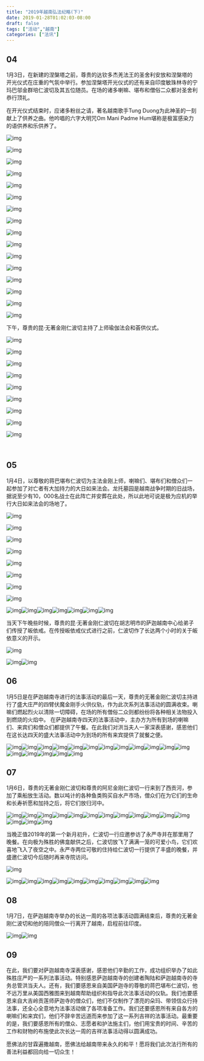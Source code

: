 ```yaml
---
title: "2019年越南弘法纪略(下)"
date: 2019-01-28T01:02:03-08:00
draft: false
tags: ["活动","越南"]
categories: ["法讯"]
---
```


##  04 

1月3日，在新建的涅槃塔之前，尊贵的达钦多杰羌法王的圣舍利安放和涅槃塔的开光仪式在庄重的气氛中举行。参加涅槃塔开光仪式的还有来自印度敏珠林寺的宁玛巴邬金群培仁波切及其五位随员。在场的诸多喇嘛、堪布和僧俗二众都对圣舍利恭行顶礼。

在开光仪式结束时，应诸多粉丝之请，著名越南歌手Tung Duong为此神圣的一刻献上了供养之曲。他吟唱的六字大明咒Om Mani Padme Hum堪称是极富感染力的语供养和乐供养了。

![img](https://mmbiz.qpic.cn/mmbiz_jpg/jZ6aUbzt6IQMOYla8ESDXseRQRKIAH7XicUGSo5z3WiaB81WToscXeb8mRR7RQR6ohk58tpJmUQ6AHa4D7HIQicsA/640?wx_fmt=jpeg&wxfrom=5&wx_lazy=1&wx_co=1)

![img](https://mmbiz.qpic.cn/mmbiz_jpg/jZ6aUbzt6IQMOYla8ESDXseRQRKIAH7Xglfww4p9WX3gTib4SDEiaawOjfyqO683icicWIO4jqC3UdB9vtYTFWXBhA/640?wx_fmt=jpeg&wxfrom=5&wx_lazy=1&wx_co=1)

![img](https://mmbiz.qpic.cn/mmbiz_jpg/jZ6aUbzt6IQMOYla8ESDXseRQRKIAH7XlHHw2F94uOI0XjxlIMvjS8uvKHdHMflEOvwJ8KyeWQeic3uvhTMwv1Q/640?wx_fmt=jpeg&wxfrom=5&wx_lazy=1&wx_co=1)

![img](https://mmbiz.qpic.cn/mmbiz_jpg/jZ6aUbzt6IQMOYla8ESDXseRQRKIAH7XRNomGvNqsK5wA8ctiaQfMdVWJXoAZ4ibWgU8lSksAqMSkwIbnoblpV2Q/640?wx_fmt=jpeg&wxfrom=5&wx_lazy=1&wx_co=1)

![img](https://mmbiz.qpic.cn/mmbiz_jpg/jZ6aUbzt6IQMOYla8ESDXseRQRKIAH7XPqibFPmn7Q1r0CTMXcFBAzicTTotdUCO0cUKiaqVk8AdLGibs2WUb473dg/640?wx_fmt=jpeg&wxfrom=5&wx_lazy=1&wx_co=1)

![img](https://mmbiz.qpic.cn/mmbiz_jpg/jZ6aUbzt6IQMOYla8ESDXseRQRKIAH7XbxEWaPoLmXQ8bQK2JkIm44F0mBF3ZZBsVoUcU2d7Yv1WZ48s486t6g/640?wx_fmt=jpeg&wxfrom=5&wx_lazy=1&wx_co=1)

![img](https://mmbiz.qpic.cn/mmbiz_jpg/jZ6aUbzt6IQMOYla8ESDXseRQRKIAH7Xvvkor37WWjOHo9icnaQAX45xJb8U6HvFiacGQdnkASw7PHtt0mZlu6ug/640?wx_fmt=jpeg&wxfrom=5&wx_lazy=1&wx_co=1)

![img](https://mmbiz.qpic.cn/mmbiz_jpg/jZ6aUbzt6IQMOYla8ESDXseRQRKIAH7XVKGFJicg0icHcfdoHVkNUMibJHbZeWbXhicib6aXjWc5vBgyibVsZyquR1Tw/640?wx_fmt=jpeg&wxfrom=5&wx_lazy=1&wx_co=1)

![img](https://mmbiz.qpic.cn/mmbiz_jpg/jZ6aUbzt6IQMOYla8ESDXseRQRKIAH7XUz4OvS1fWzJbzhpgnSicViabbkCLXNtCdaAbHPBmib9Wzkoa9CbhH2gbQ/640?wx_fmt=jpeg&wxfrom=5&wx_lazy=1&wx_co=1)

![img](https://mmbiz.qpic.cn/mmbiz_jpg/jZ6aUbzt6IQMOYla8ESDXseRQRKIAH7Xrknj8542jGIUQ2pt4GwEia4ZLrC5aPLD159RfpuVHAicoktIDH9tSr6w/640?wx_fmt=jpeg&wxfrom=5&wx_lazy=1&wx_co=1)

![img](https://mmbiz.qpic.cn/mmbiz_jpg/jZ6aUbzt6IQMOYla8ESDXseRQRKIAH7XClHyppR3DHfmTFmLUTiahtgicHwDE9DtQkSoD0lFRhicmFGbbibC3wrk4g/640?wx_fmt=jpeg&wxfrom=5&wx_lazy=1&wx_co=1)

![img](https://mmbiz.qpic.cn/mmbiz_jpg/jZ6aUbzt6IQMOYla8ESDXseRQRKIAH7XJ0fdLO8vc2yUTiaibgWbjicmFXPq7uBhNGaxHSCbdgCh6ibNUl6C4nhlRQ/640?wx_fmt=jpeg&wxfrom=5&wx_lazy=1&wx_co=1)

![img](https://mmbiz.qpic.cn/mmbiz_jpg/jZ6aUbzt6IQMOYla8ESDXseRQRKIAH7XyFlU8Fsg94oZvYgHIhDtB83RqmvF9u55Dz8SvNYiaGMV8J4xjy3Y1WA/640?wx_fmt=jpeg&wxfrom=5&wx_lazy=1&wx_co=1)

![img](https://mmbiz.qpic.cn/mmbiz_jpg/jZ6aUbzt6IQMOYla8ESDXseRQRKIAH7XpeN5qcQQvJ9shdiczC9flLtLr66YQXicbgSyLron1sLNCWw1SuDzGXgg/640?wx_fmt=jpeg&wxfrom=5&wx_lazy=1&wx_co=1)

![img](https://mmbiz.qpic.cn/mmbiz_jpg/jZ6aUbzt6IQMOYla8ESDXseRQRKIAH7XiaYa19GGccl5amVDbHia6iaIu4SN3mAcnYuuNB8jd1mRhgqjoxWlJfqsQ/640?wx_fmt=jpeg&wxfrom=5&wx_lazy=1&wx_co=1)

![img](https://mmbiz.qpic.cn/mmbiz_jpg/jZ6aUbzt6IQMOYla8ESDXseRQRKIAH7XohAxTAIXSqhwMf5XIdkV55304pBMZCxfKNU7RXK2KnFqjyLv6nzx0A/640?wx_fmt=jpeg&wxfrom=5&wx_lazy=1&wx_co=1)



下午，尊贵的昆·无著金刚仁波切主持了上师瑜伽法会和荟供仪式。



![img](https://mmbiz.qpic.cn/mmbiz_jpg/jZ6aUbzt6IQMOYla8ESDXseRQRKIAH7X8gUjYduXWp2jnxA3hhaZniaV05m7oq4datJ8PEpEMLUjHDS4ERMlRXg/640?wx_fmt=jpeg&wxfrom=5&wx_lazy=1&wx_co=1)

![img](https://mmbiz.qpic.cn/mmbiz_jpg/jZ6aUbzt6IQMOYla8ESDXseRQRKIAH7Xcle6lfmibomGf4ZIe2fPyNVZePQ2OWMhQcURGsZATSWlkrHG8qI4SBQ/640?wx_fmt=jpeg&wxfrom=5&wx_lazy=1&wx_co=1)

![img](https://mmbiz.qpic.cn/mmbiz_jpg/jZ6aUbzt6IQMOYla8ESDXseRQRKIAH7X4cZicb7Ric8yAJHwteibPWUWv5sG2neicVFicCo6hNhljl43j2fHYqPqP3Q/640?wx_fmt=jpeg&wxfrom=5&wx_lazy=1&wx_co=1)

![img](https://mmbiz.qpic.cn/mmbiz_jpg/jZ6aUbzt6IQMOYla8ESDXseRQRKIAH7XEiaUvNkibjgibmT7mUgjiaUwrUK7C4NsSteDZnkiaObsP1CwWQUCkKqzWQQ/640?wx_fmt=jpeg&wxfrom=5&wx_lazy=1&wx_co=1)

![img](https://mmbiz.qpic.cn/mmbiz_jpg/jZ6aUbzt6IQMOYla8ESDXseRQRKIAH7Xe5kRh4xgXM7QA4p2AtHYia7bAXM8iaJ2poPbsj9RoBneNRkOeFpK9d7A/640?wx_fmt=jpeg&wxfrom=5&wx_lazy=1&wx_co=1)

![img](https://mmbiz.qpic.cn/mmbiz_jpg/jZ6aUbzt6IQMOYla8ESDXseRQRKIAH7XjyKxE3zxR4W5ddZGliaLlQom0O1E5pczO42WrV7qAGlBfB5iaefqytdQ/640?wx_fmt=jpeg&wxfrom=5&wx_lazy=1&wx_co=1)

![img](https://mmbiz.qpic.cn/mmbiz_jpg/jZ6aUbzt6IQMOYla8ESDXseRQRKIAH7XSmhFB4SVWgRxPakG7CDX5ofxZ6etGXavibXJL75LkO0icwph1PrMh5fQ/640?wx_fmt=jpeg&wxfrom=5&wx_lazy=1&wx_co=1)

![img](https://mmbiz.qpic.cn/mmbiz_jpg/jZ6aUbzt6IQMOYla8ESDXseRQRKIAH7XAOgGmLMKbUw4ibnBB5Mb1GJAwmTicU1fAribQPib5cyE3g1DpSYibgxhq9g/640?wx_fmt=jpeg&wxfrom=5&wx_lazy=1&wx_co=1)

![img](https://mmbiz.qpic.cn/mmbiz_jpg/jZ6aUbzt6IQMOYla8ESDXseRQRKIAH7XQy5ibR6zUAVgotibDQ9jCnsndO5iavY890icj1iabCaKKksuzf9KicTfiaWjQ/640?wx_fmt=jpeg&wxfrom=5&wx_lazy=1&wx_co=1)

​                                          

## 05


1月4日，以尊敬的蒋巴堪布仁波切为主法金刚上师，喇嘛们、堪布们和僧众们一起参加了对亡者有大加持力的大日如来法会。龙托墓园是越南战争时期的旧战场，据说至少有10，000名战士在此阵亡并安葬在此处，所以此地可说是极为应机的举行大日如来法会的场地了。


![img](https://mmbiz.qpic.cn/mmbiz_jpg/jZ6aUbzt6IQMOYla8ESDXseRQRKIAH7XZOv4eR8a6AtKQRFk986qyJ2pC5jol1xvdot0P2Tuia0Pe3ZcQyib7qOA/640?wx_fmt=jpeg&wxfrom=5&wx_lazy=1&wx_co=1)

![img](https://mmbiz.qpic.cn/mmbiz_jpg/jZ6aUbzt6IQMOYla8ESDXseRQRKIAH7XL0yEKkJCSDRJNTcuib6MEHIo1Q5Seibf2lLoMlePpTjJ8llafzKdn8cA/640?wx_fmt=jpeg&wxfrom=5&wx_lazy=1&wx_co=1)

![img](https://mmbiz.qpic.cn/mmbiz_jpg/jZ6aUbzt6IQMOYla8ESDXseRQRKIAH7X7AnYHsPRjjewnJErPah8tRm8bAKYLMWpgxZwnmsKGhu8PujEZHlUibQ/640?wx_fmt=jpeg&wxfrom=5&wx_lazy=1&wx_co=1)

![img](https://mmbiz.qpic.cn/mmbiz_jpg/jZ6aUbzt6IQMOYla8ESDXseRQRKIAH7X2SnYHyBVicD674sDuhAjgvBzfDMpoOAKibqWYmDdaXicSCDxKnxrfODOA/640?wx_fmt=jpeg&wxfrom=5&wx_lazy=1&wx_co=1)

![img](https://mmbiz.qpic.cn/mmbiz_jpg/jZ6aUbzt6IQMOYla8ESDXseRQRKIAH7XabvfXyOE24NPwKxm0xibm0xRJicG4sgPfRnTsfD6cQuRGxVXiaqzZucuQ/640?wx_fmt=jpeg&wxfrom=5&wx_lazy=1&wx_co=1)

![img](https://mmbiz.qpic.cn/mmbiz_jpg/jZ6aUbzt6IQMOYla8ESDXseRQRKIAH7XCmKYBCkjD6EptOqOEgLvJdiaIsNZWb2cdlTkodWgiasibNxibYtqm1Pic1g/640?wx_fmt=jpeg&wxfrom=5&wx_lazy=1&wx_co=1)

![img](https://mmbiz.qpic.cn/mmbiz_jpg/jZ6aUbzt6IQMOYla8ESDXseRQRKIAH7XrYpsxWFJvSJbKsqYdbCXQmA23ohaB9ghWgNAy0geJmpPicKGYQsS9UQ/640?wx_fmt=jpeg&wxfrom=5&wx_lazy=1&wx_co=1)

![img](https://mmbiz.qpic.cn/mmbiz_jpg/jZ6aUbzt6IQMOYla8ESDXseRQRKIAH7XLmRNRv07Q2IAgZsUUmibFkzGgosHDD75iaicEoD7ia9K8HQR61PqAfyzaw/640?wx_fmt=jpeg&wxfrom=5&wx_lazy=1&wx_co=1)

![img](https://mmbiz.qpic.cn/mmbiz_jpg/jZ6aUbzt6IQMOYla8ESDXseRQRKIAH7XFTlgXGDpryHXe0icMScibuVhvBOXhL5CUP2OrLDlMib38rFZYICAK7gfQ/640?wx_fmt=jpeg&wxfrom=5&wx_lazy=1&wx_co=1)![img](https://mmbiz.qpic.cn/mmbiz_jpg/jZ6aUbzt6IQMOYla8ESDXseRQRKIAH7XkaZwJ1nxzZwAsPiafqqZIibtCibnhQYkwQZx48ibJbUDHJReGuaiafFq7Gw/640?wx_fmt=jpeg&wxfrom=5&wx_lazy=1&wx_co=1)![img](https://mmbiz.qpic.cn/mmbiz_jpg/jZ6aUbzt6IQMOYla8ESDXseRQRKIAH7XuZjPL01JficaXFNEnx5rlPLHAlannZJwuqEUeBaVUAG5GzgTLW9owiag/640?wx_fmt=jpeg&wxfrom=5&wx_lazy=1&wx_co=1)![img](https://mmbiz.qpic.cn/mmbiz_jpg/jZ6aUbzt6IQMOYla8ESDXseRQRKIAH7XhNicOa5Vic7vBkhniaFVpzv7oH8FnwMRr1XMm6OCNZSD64WbnhT3bGjHQ/640?wx_fmt=jpeg&wxfrom=5&wx_lazy=1&wx_co=1)![img](https://mmbiz.qpic.cn/mmbiz_jpg/jZ6aUbzt6IQMOYla8ESDXseRQRKIAH7XZ8KQjQ8zibeEC6cUqgKMF7rXmD5ZOTKzQZIlaVuYZYPsiaTjz0iaGkXicg/640?wx_fmt=jpeg&wxfrom=5&wx_lazy=1&wx_co=1)![img](https://mmbiz.qpic.cn/mmbiz_jpg/jZ6aUbzt6IQMOYla8ESDXseRQRKIAH7XmyYNQd2pYsxdAQ2ic5xhQBZxFAqMRKZozADqibWC4JS5yPhW4ic9jrncg/640?wx_fmt=jpeg&wxfrom=5&wx_lazy=1&wx_co=1)![img](https://mmbiz.qpic.cn/mmbiz_jpg/jZ6aUbzt6IQMOYla8ESDXseRQRKIAH7XGzfevqMfaveeBkxN8GHiaTV2eX7unLLgaibNmhLHQcBJ4dLicSawKbpWw/640?wx_fmt=jpeg&wxfrom=5&wx_lazy=1&wx_co=1)


当天下午晚些时候，尊贵的昆·无著金刚仁波切在胡志明市的萨迦越南中心给弟子们传授了皈依戒。在传授皈依戒仪式进行之前，仁波切作了长达两个小时的关于皈依意义的开示。

![img](https://mmbiz.qpic.cn/mmbiz_jpg/jZ6aUbzt6IQMOYla8ESDXseRQRKIAH7X6Y1ibbFMj3tKGUR6KRicUN5odPyzKmpEv4ic8EPsyYY1uVDZl4QUPRdog/640?wx_fmt=jpeg&wxfrom=5&wx_lazy=1&wx_co=1)

![img](https://mmbiz.qpic.cn/mmbiz_jpg/jZ6aUbzt6IQMOYla8ESDXseRQRKIAH7XKLjVy1h8WzqKCaWTCWgTbGrPhuSYCeqwouj7KSNiaUD33CDhjkXvYYQ/640?wx_fmt=jpeg&wxfrom=5&wx_lazy=1&wx_co=1)![img](https://mmbiz.qpic.cn/mmbiz_jpg/jZ6aUbzt6IQMOYla8ESDXseRQRKIAH7X3wKMchwM3wePnfpibKDIRzltSHQZzR3wg9jdZVpwOnFFXq3t1FPJDEg/640?wx_fmt=jpeg&wxfrom=5&wx_lazy=1&wx_co=1)



## 06

1月5日是在萨迦越南寺进行的法事活动的最后一天，尊贵的无著金刚仁波切主持进行了盛大庄严的四臂伏魔金刚手火供仪轨，作为此次系列法事活动的圆满收束。喇嘛们燃起烈火以清除一切障碍，在场的所有僧俗二众则都纷纷将各种相关法物投入到燃烧的火焰中。  在萨迦越南寺四天的法事活动中，主办方为所有到场的喇嘛们、来宾们和僧众们都提供了午餐。在此我们对洪当夫人一家深表感谢，感恩他们在这长达四天的盛大法事活动中为到场的所有来宾提供了就餐之便。  

![img](https://mmbiz.qpic.cn/mmbiz_jpg/jZ6aUbzt6IQMOYla8ESDXseRQRKIAH7X9kqFC8exErSnwuiaHOcVB4vPacluEuD6dyFuQnaWA7VsRq4n7PCh7eg/640?wx_fmt=jpeg&wxfrom=5&wx_lazy=1&wx_co=1)![img](https://mmbiz.qpic.cn/mmbiz_jpg/jZ6aUbzt6IQMOYla8ESDXseRQRKIAH7XvTia0Scc9nalDcwagvco3icmHvLBkuIwvrA5DkccOsPH2abQ4kT5pDZg/640?wx_fmt=jpeg&wxfrom=5&wx_lazy=1&wx_co=1)![img](https://mmbiz.qpic.cn/mmbiz_jpg/jZ6aUbzt6IQMOYla8ESDXseRQRKIAH7XURhPJZjibDIhGYS8cqT4dXNLQS82tpKW9DkbzkCVbKYTvuuEsoUDvRg/640?wx_fmt=jpeg&wxfrom=5&wx_lazy=1&wx_co=1)![img](https://mmbiz.qpic.cn/mmbiz_jpg/jZ6aUbzt6IQMOYla8ESDXseRQRKIAH7XaWwRvg50lAkZHBElaU5Hz2eOfIDThlYoXxAFmDEibDlaZ43mDa0UEMQ/640?wx_fmt=jpeg&wxfrom=5&wx_lazy=1&wx_co=1)![img](https://mmbiz.qpic.cn/mmbiz_jpg/jZ6aUbzt6IQMOYla8ESDXseRQRKIAH7XKgC3kLRQVbXOIUlw4v612aWgRVHtPSNWF8wz80XRUUq7Ale4OU8emw/640?wx_fmt=jpeg&wxfrom=5&wx_lazy=1&wx_co=1)![img](https://mmbiz.qpic.cn/mmbiz_jpg/jZ6aUbzt6IQMOYla8ESDXseRQRKIAH7XqGtxw05ryIMZo1picVdPXg6qJdTulX1ut1gTibxvRvCcXAoNg0yLIwAA/640?wx_fmt=jpeg&wxfrom=5&wx_lazy=1&wx_co=1)![img](https://mmbiz.qpic.cn/mmbiz_jpg/jZ6aUbzt6IQMOYla8ESDXseRQRKIAH7XOqeJXwJ3YpvZldf4M0CniaAqYia7PoR58kenMeG0ZnXo4QOfLUNB9Jkg/640?wx_fmt=jpeg&wxfrom=5&wx_lazy=1&wx_co=1)![img](https://mmbiz.qpic.cn/mmbiz_jpg/jZ6aUbzt6IQMOYla8ESDXseRQRKIAH7XukgqKWP9FCHuXAhzyckYJqveRTEuXMhJYo1DnUs5DjCgmYHlAEboQg/640?wx_fmt=jpeg&wxfrom=5&wx_lazy=1&wx_co=1)![img](https://mmbiz.qpic.cn/mmbiz_jpg/jZ6aUbzt6IQMOYla8ESDXseRQRKIAH7X4nzJoRqx9BpicILLhUL3OyQKCVfRlyeQ56HWibSuS97ZvjFQOCXfOTBw/640?wx_fmt=jpeg&wxfrom=5&wx_lazy=1&wx_co=1)![img](https://mmbiz.qpic.cn/mmbiz_jpg/jZ6aUbzt6IQMOYla8ESDXseRQRKIAH7X7aFZ4CtsptQ2K9PYS15fEth6RniadVWkkLcvvdmSs5jv0CI39nUIVhg/640?wx_fmt=jpeg&wxfrom=5&wx_lazy=1&wx_co=1)![img](https://mmbiz.qpic.cn/mmbiz_jpg/jZ6aUbzt6IQMOYla8ESDXseRQRKIAH7XkOOsM21HjZbLnM2BarRYN9MRjKstuwh2tZ5E4BYib3icfG6BXWUBwDlg/640?wx_fmt=jpeg&wxfrom=5&wx_lazy=1&wx_co=1)![img](https://mmbiz.qpic.cn/mmbiz_jpg/jZ6aUbzt6IQMOYla8ESDXseRQRKIAH7XI3KJZI1ic3X4IaTib9xia5oSq3rfAXUvVj1V8Dicr4eTJ9DIhoV4OFvlyg/640?wx_fmt=jpeg&wxfrom=5&wx_lazy=1&wx_co=1)![img](https://mmbiz.qpic.cn/mmbiz_jpg/jZ6aUbzt6IQMOYla8ESDXseRQRKIAH7X7dZGaKSs0bdZVee0lc9NviaJJ7RAOib2rr1uXIBWFAMLs9qE2gatALKg/640?wx_fmt=jpeg&wxfrom=5&wx_lazy=1&wx_co=1)![img](https://mmbiz.qpic.cn/mmbiz_jpg/jZ6aUbzt6IQMOYla8ESDXseRQRKIAH7X7icDiam4iboDiaAbuFNE1Pn1175lqfwHLbSOGBBicibqqq1fn9l0rAlllhEQ/640?wx_fmt=jpeg&wxfrom=5&wx_lazy=1&wx_co=1)![img](https://mmbiz.qpic.cn/mmbiz_jpg/jZ6aUbzt6IQMOYla8ESDXseRQRKIAH7XUy7q7icymRziaWKZLpzFRGTPXrxmLl2MBTdJ5JuBTQF1tIDxg3PWQceg/640?wx_fmt=jpeg&wxfrom=5&wx_lazy=1&wx_co=1)![img](https://mmbiz.qpic.cn/mmbiz_jpg/jZ6aUbzt6IQMOYla8ESDXseRQRKIAH7XicwapkhUWLicBIwktuRwicvQOgb9P08yyK673wHC8vU6ZQvUkiaxzsZN7w/640?wx_fmt=jpeg&wxfrom=5&wx_lazy=1&wx_co=1)![img](https://mmbiz.qpic.cn/mmbiz_jpg/jZ6aUbzt6IQMOYla8ESDXseRQRKIAH7X6uHCAK73JjFhYNiac3CbFewakXn8hP9zwiaQweXYMYFYzC3gxll9UxBg/640?wx_fmt=jpeg&wxfrom=5&wx_lazy=1&wx_co=1)



## 07

1月6日，尊贵的无著金刚仁波切和尊贵的阿尼金刚仁波切一行来到了西贡河，参加了乘船放生活动。数以吨计的各种鱼类购买自水产市场，僧众们在为它们的生命和长寿祈愿和加持之后，将它们放归河中。
 

![img](https://mmbiz.qpic.cn/mmbiz_jpg/jZ6aUbzt6IQMOYla8ESDXseRQRKIAH7XrCLzqBv1zuK9AyLuYFbPIE2kZFXg8N0uWfYMmzOxyBdTcgPUTOVmicw/640?wx_fmt=jpeg&wxfrom=5&wx_lazy=1&wx_co=1)![img](https://mmbiz.qpic.cn/mmbiz_jpg/jZ6aUbzt6IQMOYla8ESDXseRQRKIAH7XlrVqyoj2ewRE3DTuajBuSmJ0LeWCHxeFtCE2BKwYic45AGTIDMHsBzw/640?wx_fmt=jpeg&wxfrom=5&wx_lazy=1&wx_co=1)![img](https://mmbiz.qpic.cn/mmbiz_jpg/jZ6aUbzt6IQMOYla8ESDXseRQRKIAH7Xajp13AgYrzRBBJEfia3cc6Qf6rUqhex6ialXttX98zo0AZp8WOyyvavA/640?wx_fmt=jpeg&wxfrom=5&wx_lazy=1&wx_co=1)![img](https://mmbiz.qpic.cn/mmbiz_jpg/jZ6aUbzt6IQMOYla8ESDXseRQRKIAH7XWQCDbQPaWQ3J1HbLKgkXuK73iad025xONLnY9OGjSE10YQn6BVPRxjg/640?wx_fmt=jpeg&wxfrom=5&wx_lazy=1&wx_co=1)![img](https://mmbiz.qpic.cn/mmbiz_jpg/jZ6aUbzt6IQMOYla8ESDXseRQRKIAH7XUazI37G6ZS0rghM8hCkhbicjJaSh4B7NSbRnxvWUmFHckQFhdcKgSug/640?wx_fmt=jpeg&wxfrom=5&wx_lazy=1&wx_co=1)![img](https://mmbiz.qpic.cn/mmbiz_jpg/jZ6aUbzt6IQMOYla8ESDXseRQRKIAH7X2Jibomr09sSCia5aPSShPTVLpWsJv0396dZ3GFURvvpwU3ib0pCdJ7Sag/640?wx_fmt=jpeg&wxfrom=5&wx_lazy=1&wx_co=1)![img](https://mmbiz.qpic.cn/mmbiz_jpg/jZ6aUbzt6IQMOYla8ESDXseRQRKIAH7Xl70vJJSxG9JwViabtSCSgoVc2GhZAVJcjtG3ibLmu8wYzjUBVjcqDayQ/640?wx_fmt=jpeg&wxfrom=5&wx_lazy=1&wx_co=1)![img](https://mmbiz.qpic.cn/mmbiz_jpg/jZ6aUbzt6IQMOYla8ESDXseRQRKIAH7XQdoaosbIz3lVgBIO59Bvdvf9TvPZlicMMUuzxWfGGxjBX0icRliabKLiaQ/640?wx_fmt=jpeg&wxfrom=5&wx_lazy=1&wx_co=1)![img](https://mmbiz.qpic.cn/mmbiz_jpg/jZ6aUbzt6IQMOYla8ESDXseRQRKIAH7Xdsmh7otdrjNlRQ8DiaUIBDzcEd3ZtnuHdHPdAKncqhgQOVO5oUQp9SA/640?wx_fmt=jpeg&wxfrom=5&wx_lazy=1&wx_co=1)![img](https://mmbiz.qpic.cn/mmbiz_jpg/jZ6aUbzt6IQMOYla8ESDXseRQRKIAH7XMibpTbWQibwE6lZ2kFr7iaZ4sRq1Wjp2icrhvxicvoboHx3ApgrPlZCzUyg/640?wx_fmt=jpeg&wxfrom=5&wx_lazy=1&wx_co=1)![img](https://mmbiz.qpic.cn/mmbiz_jpg/jZ6aUbzt6IQMOYla8ESDXseRQRKIAH7XahWMGC6bu6B2yxd4ibhI13E5lsKnUZiarXCQ6VXecPSlicTa4wn4XRYgg/640?wx_fmt=jpeg&wxfrom=5&wx_lazy=1&wx_co=1)![img](https://mmbiz.qpic.cn/mmbiz_jpg/jZ6aUbzt6IQMOYla8ESDXseRQRKIAH7XZfDZIgwW3GcG9fghZM3VJJjDRlYAUcpqiaylg9XmpQPVzWc9DUWfbEw/640?wx_fmt=jpeg&wxfrom=5&wx_lazy=1&wx_co=1)![img](https://mmbiz.qpic.cn/mmbiz_jpg/jZ6aUbzt6IQMOYla8ESDXseRQRKIAH7XsRgf58OAdQ2WmAGJ2QgafknicHQoMYLI1QdVpdcDKkqTr7kV0ibgephQ/640?wx_fmt=jpeg&wxfrom=5&wx_lazy=1&wx_co=1)![img](https://mmbiz.qpic.cn/mmbiz_jpg/jZ6aUbzt6IQMOYla8ESDXseRQRKIAH7XhuHzRJHibZNyj1KgGibBqvsCVXeKTvf1wjxVcbCudial4elvjObmtbWWg/640?wx_fmt=jpeg&wxfrom=5&wx_lazy=1&wx_co=1)![img](https://mmbiz.qpic.cn/mmbiz_jpg/jZ6aUbzt6IQMOYla8ESDXseRQRKIAH7X0ibzfkxFkGibVVPKKEiaBIZARYOvpmfvUXyia6B4Z3dbV9WTElrmghDSwg/640?wx_fmt=jpeg&wxfrom=5&wx_lazy=1&wx_co=1)

当晚正值2019年的第一个新月初升，仁波切一行应邀参访了永严寺并在那里用了晚餐。在向极为殊胜的佛龛献供之后，仁波切放飞了满满一笼的可爱小鸟，它们欢喜地飞入了夜空之中。永严寺两位可敬的住持给仁波切一行提供了丰盛的晚餐，并盛邀仁波切今后随时再来寺院访问。


![img](https://mmbiz.qpic.cn/mmbiz_jpg/jZ6aUbzt6IQMOYla8ESDXseRQRKIAH7XcLZ9VWlEpXHpvDIrUBMlTZume6sz8Fs1jiaicAP0IiaEl1h4SRambJf3g/640?wx_fmt=jpeg&wxfrom=5&wx_lazy=1&wx_co=1)

![img](https://mmbiz.qpic.cn/mmbiz_jpg/jZ6aUbzt6IQMOYla8ESDXseRQRKIAH7XzNXW3ibmHlTLGMpd4sRic5SohTvRkoxibUSaNy8FdHtVRNtl0Haic34Lgw/640?wx_fmt=jpeg&wxfrom=5&wx_lazy=1&wx_co=1)![img](https://mmbiz.qpic.cn/mmbiz_jpg/jZ6aUbzt6IQMOYla8ESDXseRQRKIAH7XWfKicyymB7FyM0J9RK987IPfHQNmrWiagy8CE8fDibS7DTKAojiccWmVCg/640?wx_fmt=jpeg&wxfrom=5&wx_lazy=1&wx_co=1)![img](https://mmbiz.qpic.cn/mmbiz_jpg/jZ6aUbzt6IQMOYla8ESDXseRQRKIAH7XicKdRPIbzVth6OCU0PVRqXd0K2MRoUMuQORk2vN3L5Fkx23YoLyElbA/640?wx_fmt=jpeg&wxfrom=5&wx_lazy=1&wx_co=1)![img](https://mmbiz.qpic.cn/mmbiz_jpg/jZ6aUbzt6IQMOYla8ESDXseRQRKIAH7X4L7QB0AAgEX6AxsEVnc5nsc7mxJtwmKK4eNic8JkdID0LPu36FtpcCQ/640?wx_fmt=jpeg&wxfrom=5&wx_lazy=1&wx_co=1)![img](https://mmbiz.qpic.cn/mmbiz_jpg/jZ6aUbzt6IQMOYla8ESDXseRQRKIAH7XMjJIRqGyDshiaDsYKvKfSyS5sAicBcZrcZUw9d9DNysgicibtmV4YFIaLA/640?wx_fmt=jpeg&wxfrom=5&wx_lazy=1&wx_co=1)![img](https://mmbiz.qpic.cn/mmbiz_jpg/jZ6aUbzt6IQMOYla8ESDXseRQRKIAH7XOBQlBUoRhH2uQkZQicvBeuDgZjz2XeS1kmvbWDibAcOnPHQh3yu8TyxQ/640?wx_fmt=jpeg&wxfrom=5&wx_lazy=1&wx_co=1)![img](https://mmbiz.qpic.cn/mmbiz_jpg/jZ6aUbzt6IQMOYla8ESDXseRQRKIAH7Xeickm2jyhNAT1kuTpwRP2icx2t0oQJCMq72fuLUzuR7yRyTT3hTdJibng/640?wx_fmt=jpeg&wxfrom=5&wx_lazy=1&wx_co=1)![img](https://mmbiz.qpic.cn/mmbiz_jpg/jZ6aUbzt6IQMOYla8ESDXseRQRKIAH7XuxQLn2mp5MUBowLb7O9MicYrcFnSwIUvGApl72jm7Hh4TbTq4NwnVibw/640?wx_fmt=jpeg&wxfrom=5&wx_lazy=1&wx_co=1)![img](https://mmbiz.qpic.cn/mmbiz_jpg/jZ6aUbzt6IQMOYla8ESDXseRQRKIAH7XO7W8yQp2ubwtCIuIE4mgXZ0YfU9tLBdwqn8I2uSUfObOiclb1TKQZyQ/640?wx_fmt=jpeg&wxfrom=5&wx_lazy=1&wx_co=1)![img](https://mmbiz.qpic.cn/mmbiz_jpg/jZ6aUbzt6IQMOYla8ESDXseRQRKIAH7XNa8eicWkVhloia1wzIcnKIRfGKR4oX9vXPwN26hJlO7AfAJckgFcFOhg/640?wx_fmt=jpeg&wxfrom=5&wx_lazy=1&wx_co=1)



## 08

1月7日，在萨迦越南寺举办的长达一周的各项法事活动圆满结束后，尊贵的无著金刚仁波切和他的陪同僧众一行离开了越南，启程前往印度。


![img](https://mmbiz.qpic.cn/mmbiz_jpg/jZ6aUbzt6IQMOYla8ESDXseRQRKIAH7XBg60MUa3rgLaAicibENWH7YEIUibtczd3oaj8QR7wH6N4VqaueE1SicP9Q/640?wx_fmt=jpeg&wxfrom=5&wx_lazy=1&wx_co=1)![img](https://mmbiz.qpic.cn/mmbiz_jpg/jZ6aUbzt6IQMOYla8ESDXseRQRKIAH7X7sOiby1eia7yCR63WKGzbalkicelo2UwW3hG6EqEUCP9ZL8qNGm4eV0Zw/640?wx_fmt=jpeg&wxfrom=5&wx_lazy=1&wx_co=1)



## 09

在此，我们要对萨迦越南寺深表感谢，感恩他们辛勤的工作，成功组织举办了如此殊胜庄严的一系列法事活动。特别感恩萨迦越南寺的创建者陶陆和萨迦越南寺的寺务总管洪当夫人。还有，我们要感恩来自美国萨迦寺的尊敬的蒋巴堪布仁波切，他不远万里从美国西雅图来到越南帮助组织和指导此次法事活动的仪轨。我们也要感恩来自大吉岭贡莲师萨迦寺的僧众们，他们不仅制作了漂亮的朵玛、带领信众行持法事，还全心全意地为法事活动做了各项准备工作。我们还要感恩所有来自各方的喇嘛们和来宾们，他们不辞辛苦远道而来参加了这一系列吉祥的法事活动。最重要的是，我们要感恩所有的僧众、志愿者和护法施主们，他们用宝贵的时间、辛苦的工作和财物的布施使此次长达一周的吉祥法事活动得以圆满成功。

愿佛法的甘霖遍撒越南，愿佛法给越南带来永久的和平！愿将我们此次法行所有的善法利益都回向给一切众生！